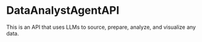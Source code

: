 # DataAnalystAgentAPI
This is an API that uses LLMs to source, prepare, analyze, and visualize any data.
